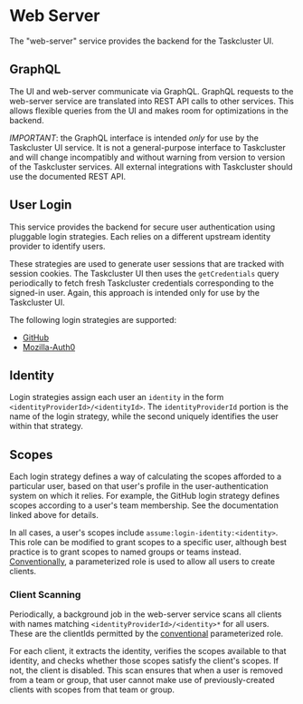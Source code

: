 # Web Server

The "web-server" service provides the backend for the Taskcluster UI.

## GraphQL

The UI and web-server communicate via GraphQL.
GraphQL requests to the web-server service are translated into REST API calls to other services.
This allows flexible queries from the UI and makes room for optimizations in the backend.

*IMPORTANT*: the GraphQL interface is intended *only* for use by the Taskcluster UI service.
It is not a general-purpose interface to Taskcluster and will change incompatibly and without warning from version to version of the Taskcluster services.
All external integrations with Taskcluster should use the documented REST API.

## User Login

This service provides the backend for secure user authentication using pluggable login strategies.
Each relies on a different upstream identity provider to identify users.

These strategies are used to generate user sessions that are tracked with session cookies.
The Taskcluster UI then uses the `getCredentials` query periodically to fetch fresh Taskcluster credentials corresponding to the signed-in user.
Again, this approach is intended only for use by the Taskcluster UI.

The following login strategies are supported:

* [GitHub](github-login-strategy.md)
* [Mozilla-Auth0](mozilla-auth0-login-strategy.md)

## Identity

Login strategies assign each user an `identity` in the form `<identityProviderId>/<identityId>`.
The `identityProviderId` portion is the name of the login strategy, while the second uniquely identifies the user within that strategy.

## Scopes

Each login strategy defines a way of calculating the scopes afforded to a particular user, based on that user's profile in the user-authentication system on which it relies.
For example, the GitHub login strategy defines scopes according to a user's team membership.
See the documentation linked above for details.

In all cases, a user's scopes include `assume:login-identity:<identity>`.
This role can be modified to grant scopes to a specific user, although best practice is to grant scopes to named groups or teams instead.
[Conventionally](/docs/manual/design/conventions/login-identities), a parameterized role is used to allow all users to create clients.

### Client Scanning

Periodically, a background job in the web-server service scans all clients with names matching `<identityProviderId>/<identity>*` for all users.
These are the clientIds permitted by the [conventional](/docs/manual/design/conventions/login-identities) parameterized role.

For each client, it extracts the identity, verifies the scopes available to that identity, and checks whether those scopes satisfy the client's scopes.
If not, the client is disabled.
This scan ensures that when a user is removed from a team or group, that user cannot make use of previously-created clients with scopes from that team or group.
